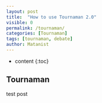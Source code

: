 ```yaml
---
layout: post
title:  "How to use Tournaman 2.0"
visible: 0
permalink: /tournaman/
categories: [Tournaman]
tags: [tournaman, debate]
author: Matanist
---
```


* content
{:toc}

## Tournaman
test post
